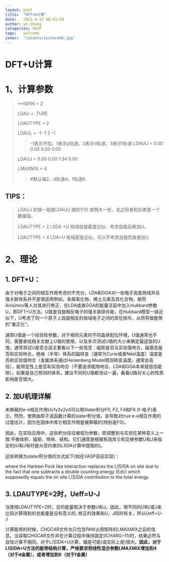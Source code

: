 ```yaml
---
layout: post
title:  "DFT+U计算"
date:   2022-4-12 08:43:59
author: yh.Shang
categories: VASP
tags:	welcome
cover:  "/assets/instacode.jpg"
---
```


#  DFT+U计算

# 1、计算参数

  >**ISPIN = 2
  >
  >LDAU = .TURE
  >
  >LDAUTYPE = 2
  >
  >LDAUL = -1 -1 2 -1      
  >>-1表示不加，1表示p轨道，2表示d轨道，3表示f轨道
  >LDAUU = 0.00 0.00 8.00 0.00
  >
  >LDAUJ =  0.00 0.00 1.34 0.00
  >
  >LMAXMIX = 4
  >> #默认值2，d轨道4，f轨道6

## TIPS：
>LDAUJ 的值一般是LDAUU 值的1/10 或稍大一些，总之前者和后者差一个数量级。
>
>LDAUTYPE = 2   LSDA +U 局域自旋密度近似，考虑自旋后再加U，
>
>LDAUTYPE = 4  LDA+U  局域密度近似，可以不考虑自旋而直接加U

# 2、理论
## 1. DFT+U：

由于对电子之间的相互作用考虑的不充分，LDA和GGA对一些电子高度局域并且强关联体系并不是很适用例如，金属氧化物，稀土元素及其化合物，故而Anisimov等人对其进行修正，在LDA或者GGA的能量泛函中加入Hubbard参数U，即DFT+U方法。U就是自旋相反电子的强关联排斥能，在Hubbard模型一级近似下，U考虑了同一个原子上自旋相反的局域电子之间的库伦排斥，从而导致能带的“重正化”。

通常U值是一个经验性参数，对于相同元素的不同晶体配位环境，U值通常也不同，需要查找相关文献上U值的使用，以及多次测试U值的大小来确定最适宜的U值。通常测试U是否合适主要看以下一些信息：磁矩是否与实验值吻合，磁基态是否和实验吻合，绝缘（半导）体系的磁转变（通常为Curie或者Néel温度）温度是否和实验值吻合（金属体系通过Heisenberg Model预测转变温度，通常会高估），能带定性上是否和实验吻合（不要追求能隙吻合，LDA和GGA本来就低估能隙）。如果是自己预测的体系，建议不同的U值都测试一遍，看看U值对关心的性质影响是否很大。

## 2. 加U机理详解

未屏蔽的e-e相互作用Uγ1γ3γ2γ4可以用Slater积分F0, F2, F4和F6 (f-电子)表示。然而，使用由原子波函数计算的slater积分值，会导致对true e-e相互作用的过度估计，因为在固体中库仑相互作用是被屏蔽的(特别是F0)。

因此，在实际应用中，这些积分往往被视为参数，即调整到与实验在某种意义上一致:平衡体积、磁矩、带隙、结构。它们通常是根据有效库仑和交换参数U和J来指定的(U和J有时是从受约束的LSDA计算中提取的)。

这些转换为slater积分值的方式如下(如在VASP目前实现)：




where the Hartree-Fock like interaction replaces the L(S)DA on site due to the fact that one subtracts a double counting energy (Edc) which supposedly equals the on site L(S)DA contribution to the total energy.


## 3. LDAUTYPE=2时，Ueff=U-J

当使用LDAUTYPE=2时，总的能量取决于参数U和J。因此，用不同的U和/或J来比较计算得到的总能量是没有意义的, 修正的效果和U，J同时有关，所以Ueff=U-J

计算能带的时候，CHGCAR文件也只包含PAW占用矩阵的LMAXMIX之前的信息。当读取CHGCAR文件并在计算过程中保持固定(ICHARG=11)时，结果必然与自恰计算不相同。对于L(S)DA+U计算，偏差可能(或实际上是)很大。**因此，对于L(S)DA+U方法的能带结构计算，严格要求将线性混合参数LMAXMIX增加到4（对于d金属），或者增加到6（对于f金属）**



